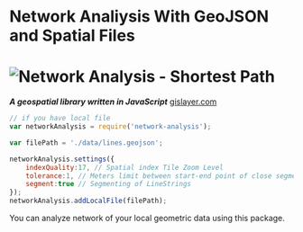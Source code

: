 #  Network Analiysis With GeoJSON and Spatial Files

![Network Analysis - Shortest Path](https://static.wixstatic.com/media/638a67_02b8a07487954d0aa0e6481f403d2208~mv2.gif)
======
***A geospatial library written in JavaScript***
[gislayer.com](https://gislayer.com/)
```js
// if you have local file
var networkAnalysis = require('network-analysis');

var filePath = './data/lines.geojson';

networkAnalysis.settings({
    indexQuality:17, // Spatial index Tile Zoom Level
    tolerance:1, // Meters limit between start-end point of close segments
    segment:true // Segmenting of LineStrings
});
networkAnalysis.addLocalFile(filePath);
```
You can analyze network of your local geometric data using this package.


